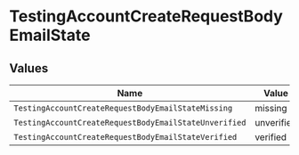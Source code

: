 # TestingAccountCreateRequestBodyEmailState


## Values

| Name                                                  | Value                                                 |
| ----------------------------------------------------- | ----------------------------------------------------- |
| `TestingAccountCreateRequestBodyEmailStateMissing`    | missing                                               |
| `TestingAccountCreateRequestBodyEmailStateUnverified` | unverified                                            |
| `TestingAccountCreateRequestBodyEmailStateVerified`   | verified                                              |